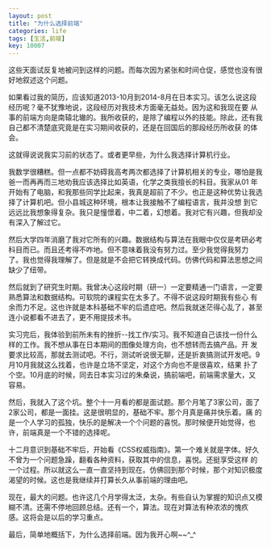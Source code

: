 ```yaml
---
layout: post
title: "为什么选择前端"
categories: life
tags: [生活,前端]
key: 10007
---
```

这些天面试反复地被问到这样的问题。而每次因为紧张和时间仓促，感觉也没有很好地叙述这个问题。

如果看过我的简历，应该知道2013-10月到2014-8月在日本实习。该怎么说这段经历呢？毫不犹豫地说，这段经历对我技术方面毫无益处。因为这和我现在要
从事的前端方向是南辕北辙的。我所收获的，是除了编程以外的技能。除此，还有我自己都不清楚底究竟是在实习期间收获的，还是在回国后的那段经历所收获
的体会。

这就得说说我实习前的状态了。或者更早些，为什么我选择计算机行业。

我数学很糟糕。但一点都不妨碍我高考两次都选择了计算机相关的专业，哪怕是我爸一而再再而三地劝我应该选择比如英语，化学之类我擅长的科目。我家从01
年开始有了电脑，和我那些同学比起来，我真是超前了不少。也正是这种优势让我选择了计算机吧。但小县城这种环境，根本让我接触不了编程语言，我并没想
到它远远比我想象得复杂。我只是憧憬着，中二着，幻想着。我对它有兴趣，但我却没有深入了解过它。

然后大学四年消磨了我对它所有的兴趣。数据结构与算法在我眼中仅仅是考研必考科目而已。而且还考得不咋地。但不意味着我没有努力过。至少我觉得我努力
了。我也觉得我理解了。但是就是不会把它转换成代码。仿佛代码和算法思想之间缺少了纽带。

然后就到了研究生时期。我曾决心这段时期（研一）一定要精通一门语言，一定要熟悉算法和数据结构。可软院的课程实在太多了。不得不说这段时期我有些心
有余而力不足。这也许就是本科基础不牢的后遗症吧。然后我就迷茫得心乱了，甚至连小说都看不进去了，更不用提技术书。

实习完后，我体验到前所未有的挫折--找工作/实习。我不知道自己该找一份什么样的工作。我不想从事在日本期间的图像处理方向，也不想转而去搞产品。开
发要求比较高，那就去测试吧。不行，测试听说很无聊，还是折衷搞测试开发吧。9月10月我就这么找着，也许是立场不坚定，对这个方向也不是很喜欢，结果
扑了个空。10月底的时候，同去日本实习过的朱桑说，搞前端吧，前端需求量大，又容易。

然后，我就入了这个坑。整个十一月看的都是面试题。那个月笔了3家公司，面了2家公司，都是一面挂。这是很明显的，基础不牢。那个月真是痛并快乐着。痛
的是一个人学习的孤独，快乐的是解决一个个问题的喜悦。那时候便开始觉得，也许，前端真是一个不错的选择呢。

十二月意识到基础不牢后，开始看《CSS权威指南》。第一个难关就是字体。好久不曾为一个问题急躁，翻看各种资料，获取其中的信息，喜悦。还挺享受这样
的一个过程。所以就这么一直一直坚持到现在。仿佛回到那个时候，那个对知识极度渴望的时候。这也是我继续并打算长久从事前端的理由吧。

现在，最大的问题。也许这几个月学得太泛，太杂。有些自认为掌握的知识点又模糊不清。还需不停地回顾总结。还有一个，算法。现在对算法有种浓浓的愧疚
感。这将会是以后的学习重点。

最后，简单地概括下，为什么选择前端。因为我开心啊~~^_^

